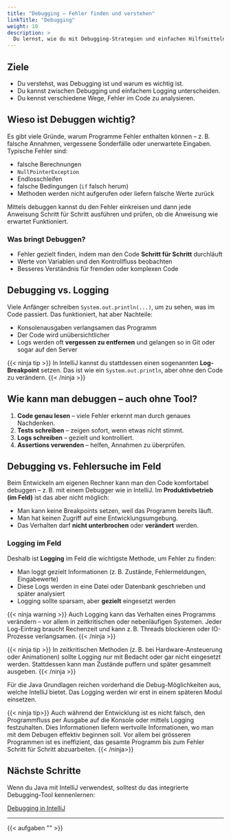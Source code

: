 ```yaml
---
title: "Debugging – Fehler finden und verstehen"
linkTitle: "Debugging"
weight: 10
description: >
  Du lernst, wie du mit Debugging-Strategien und einfachen Hilfsmitteln Fehler in deinem Code findest – auch ohne IDE.
---
```


## Ziele

- Du verstehst, was Debugging ist und warum es wichtig ist.
- Du kannst zwischen Debugging und einfachem Logging unterscheiden.
- Du kennst verschiedene Wege, Fehler im Code zu analysieren.

## Wieso ist Debuggen wichtig?

Es gibt viele Gründe, warum Programme Fehler enthalten können – z. B. falsche Annahmen, vergessene Sonderfälle oder
unerwartete Eingaben.
Typische Fehler sind:

- falsche Berechnungen
- `NullPointerException`
- Endlosschleifen
- falsche Bedingungen (`if` falsch herum)
- Methoden werden nicht aufgerufen oder liefern falsche Werte zurück

Mittels debuggen kannst du den Fehler einkreisen und dann jede Anweisung Schritt für Schritt ausführen und prüfen, ob
die Anweisung wie erwartet Funktioniert.

### Was bringt Debuggen?

- Fehler gezielt finden, indem man den Code **Schritt für Schritt** durchläuft
- Werte von Variablen und den Kontrollfluss beobachten
- Besseres Verständnis für fremden oder komplexen Code

## Debugging vs. Logging

Viele Anfänger schreiben `System.out.println(...)`, um zu sehen, was im Code passiert. Das funktioniert, hat aber Nachteile:

- Konsolenausgaben verlangsamen das Programm
- Der Code wird unübersichtlicher
- Logs werden oft **vergessen zu entfernen** und gelangen so in Git oder sogar auf den Server

{{< ninja tip >}}
In IntelliJ kannst du stattdessen einen sogenannten **Log-Breakpoint** setzen. Das ist wie ein `System.out.println`, aber ohne den Code zu verändern.
{{< /ninja >}}

## Wie kann man debuggen – auch ohne Tool?

1. **Code genau lesen** – viele Fehler erkennt man durch genaues Nachdenken.
2. **Tests schreiben** – zeigen sofort, wenn etwas nicht stimmt.
3. **Logs schreiben** – gezielt und kontrolliert.
4. **Assertions verwenden** – helfen, Annahmen zu überprüfen.

## Debugging vs. Fehlersuche im Feld

Beim Entwickeln am eigenen Rechner kann man den Code komfortabel debuggen – z. B. mit einem Debugger wie in IntelliJ.
Im **Produktivbetrieb (im Feld)** ist das aber nicht möglich:

- Man kann keine Breakpoints setzen, weil das Programm bereits läuft.
- Man hat keinen Zugriff auf eine Entwicklungsumgebung.
- Das Verhalten darf **nicht unterbrochen** oder **verändert** werden.

### Logging im Feld

Deshalb ist **Logging** im Feld die wichtigste Methode, um Fehler zu finden:

- Man loggt gezielt Informationen (z. B. Zustände, Fehlermeldungen, Eingabewerte)
- Diese Logs werden in eine Datei oder Datenbank geschrieben und später analysiert
- Logging sollte sparsam, aber **gezielt** eingesetzt werden

{{< ninja warning >}}
Auch Logging kann das Verhalten eines Programms verändern – vor allem in zeitkritischen oder nebenläufigen Systemen. Jeder Log-Eintrag braucht Rechenzeit und kann z. B. Threads blockieren oder IO-Prozesse verlangsamen.
{{< /ninja >}}

{{< ninja tip >}}
In zeitkritischen Methoden (z. B. bei Hardware-Ansteuerung oder Animationen) sollte Logging nur mit Bedacht oder gar nicht eingesetzt werden. Stattdessen kann man Zustände puffern und später gesammelt ausgeben.
{{< /ninja >}}

Für die Java Grundlagen reichen vorderhand die Debug-Möglichkeiten aus, welche IntelliJ bietet. Das Logging werden wir
erst in einem späteren Modul einsetzen.

{{< ninja tip>}}
Auch während der Entwicklung ist es nicht falsch, den Programmfluss per Ausgabe auf die Konsole oder mittels Logging
festzuhalten. Dies Informationen liefern wertvolle Informationen, wo man mit dem Debugen effektiv beginnen soll. Vor
allem bei grösseren Programmen ist es ineffizient, das gesamte Programm bis zum Fehler Schritt für Schritt abzuarbeiten.
{{< /ninja>}}

## Nächste Schritte

Wenn du Java mit IntelliJ verwendest, solltest du das integrierte Debugging-Tool kennenlernen:

[Debugging in IntelliJ](../../../99_shared/ide/intellij/06_debugging/)

---

{{< aufgaben "[](../../../../labs/02_java/03_java-grundlagen/10_debugging/)" >}}
